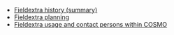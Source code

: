 * [Fieldextra history (summary)][history]
* [Fieldextra planning][planning]
* [Fieldextra usage and contact persons within COSMO][usage]


[history]: https://github.com/COSMO-ORG/fieldextra-wiki/wiki/History
[planning]: https://github.com/COSMO-ORG/fieldextra-wiki/wiki/Planning
[usage]: https://github.com/COSMO-ORG/fieldextra-wiki/wiki/Usage
